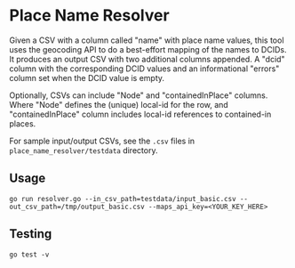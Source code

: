 # Place Name Resolver

Given a CSV with a column called "name" with place name values, this tool uses
the geocoding API to do a best-effort mapping of the names to DCIDs. It produces
an output CSV with two additional columns appended. A "dcid" column with the
corresponding DCID values and an informational "errors" column set when the DCID
value is empty.

Optionally, CSVs can include "Node" and "containedInPlace" columns. Where "Node"
defines the (unique) local-id for the row, and "containedInPlace" column
includes local-id references to contained-in places.

For sample input/output CSVs, see the `.csv` files in `place_name_resolver/testdata` directory.

## Usage

```
go run resolver.go --in_csv_path=testdata/input_basic.csv --out_csv_path=/tmp/output_basic.csv --maps_api_key=<YOUR_KEY_HERE>
```

## Testing

```
go test -v
```

